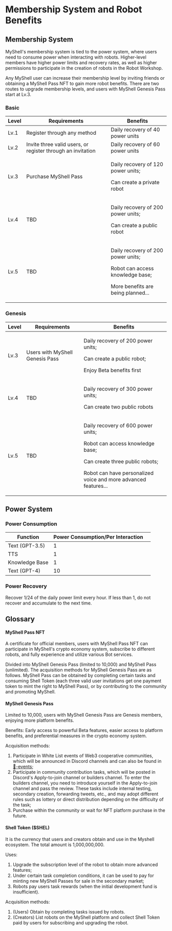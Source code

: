 # Membership System and Robot Benefits

## Membership System

MyShell's membership system is tied to the power system, where users need to consume power when interacting with robots. Higher-level members have higher power limits and recovery rates, as well as higher permissions to participate in the creation of robots in the Robot Workshop.

Any MyShell user can increase their membership level by inviting friends or obtaining a MyShell Pass NFT to gain more robot benefits. There are two routes to upgrade membership levels, and users with MyShell Genesis Pass start at Lv.3.

### Basic

| Level | Requirements                | Benefits                                                    |
| ----- | --------------------------- | ----------------------------------------------------------- |
| Lv.1  | Register through any method | Daily recovery of 40 power units                            |
| Lv.2  | Invite three valid users, or register through an invitation | Daily recovery of 60 power units                            |
| Lv.3  | Purchase MyShell Pass       | <p>Daily recovery of 120 power units;</p><p>Can create a private robot</p>                   |
| Lv.4  | TBD                         | <p>Daily recovery of 200 power units;</p><p>Can create a public robot</p>                   |
| Lv.5  | TBD                         | <p>Daily recovery of 200 power units;</p><p>Robot can access knowledge base;</p><p>More benefits are being planned...</p> |

### Genesis

| Level | Requirements                      | Benefits                                                                                 |
| ----- | --------------------------------- | ---------------------------------------------------------------------------------------- |
| Lv.3  | Users with MyShell Genesis Pass | <p>Daily recovery of 200 power units;</p><p>Can create a public robot;</p><p>Enjoy Beta benefits first</p>                              |
| Lv.4  | TBD                               | <p>Daily recovery of 300 power units;</p><p>Can create two public robots</p>                                                |
| Lv.5  | TBD                               | <p>Daily recovery of 600 power units;</p><p>Robot can access knowledge base;</p><p>Can create three public robots;</p><p>Robot can have personalized voice and more advanced features...</p> |

## Power System

### Power Consumption

<table><thead><tr><th>Function</th><th>Power Consumption/Per Interaction</th><th data-hidden></th></tr></thead><tbody><tr><td>Text (GPT-3.5)</td><td>1</td><td></td></tr><tr><td>TTS</td><td>1</td><td></td></tr><tr><td>Knowledge Base</td><td>1</td><td></td></tr><tr><td>Text (GPT-4)</td><td>10</td><td></td></tr></tbody></table>

### Power Recovery

Recover 1/24 of the daily power limit every hour. If less than 1, do not recover and accumulate to the next time.

## Glossary

#### MyShell Pass NFT

A certificate for official members, users with MyShell Pass NFT can participate in MyShell's crypto economy system, subscribe to different robots, and fully experience and utilize various Bot services.

Divided into MyShell Genesis Pass (limited to 10,000) and MyShell Pass (unlimited). The acquisition methods for MyShell Genesis Pass are as follows. MyShell Pass can be obtained by completing certain tasks and consuming Shell Token (each three valid user invitations get one payment token to mint the right to MyShell Pass), or by contributing to the community and promoting MyShell.

#### MyShell Genesis Pass

Limited to 10,000, users with MyShell Genesis Pass are Genesis members, enjoying more platform benefits.

Benefits: Early access to powerful Beta features, easier access to platform benefits, and preferential measures in the crypto economy system.

Acquisition methods:

1. Participate in White List events of Web3 cooperative communities, which will be announced in Discord channels and can also be found in [🎉-events](../🎉-events/ "mention");
2. Participate in community contribution tasks, which will be posted in Discord's Apply-to-join channel or builders channel. To enter the builders channel, you need to introduce yourself in the Apply-to-join channel and pass the review. These tasks include internal testing, secondary creation, forwarding tweets, etc., and may adopt different rules such as lottery or direct distribution depending on the difficulty of the task;
3. Purchase within the community or wait for NFT platform purchase in the future.

#### Shell Token ($SHEL)

It is the currency that users and creators obtain and use in the Myshell ecosystem. The total amount is 1,000,000,000.

Uses:

1. Upgrade the subscription level of the robot to obtain more advanced features;
2. Under certain task completion conditions, it can be used to pay for minting new MyShell Passes for sale in the secondary market;
3. Robots pay users task rewards (when the initial development fund is insufficient).

Acquisition methods:

1. (Users) Obtain by completing tasks issued by robots.
2. (Creators) List robots on the MyShell platform and collect Shell Token paid by users for subscribing and upgrading the robot.